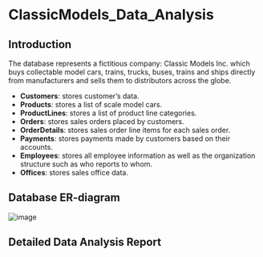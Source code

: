 # ClassicModels_Data_Analysis

## Introduction
 
The database represents a fictitious company: Classic Models Inc. which buys
collectable model cars, trains, trucks, buses, trains and ships directly from manufacturers and sells them to
distributors across the globe.

- __Customers__: stores customer’s data.
- __Products__: stores a list of scale model cars.
- __ProductLines__: stores a list of product line categories.
- __Orders__: stores sales orders placed by customers.
- __OrderDetails__: stores sales order line items for each sales order.
- __Payments__: stores payments made by customers based on their accounts.
- __Employees__: stores all employee information as well as the organization structure such as who reports to whom.
- __Offices__: stores sales office data.

## Database ER-diagram


![image](https://github.com/user-attachments/assets/8812f268-9d7a-4aeb-a551-0153e1f2428c)

## Detailed Data Analysis Report

[ClassicModels]: https://github.com/pjluvi/ClassicModels_Data_Analysis/blob/main/ClassicModels_DA.ipynb "NoteBook"